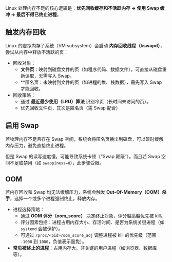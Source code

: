 Linux 处理内存不足的核心逻辑是：**优先回收缓存和不活跃内存 → 使用 Swap 缓冲 → 最后不得已终止进程**。

## 触发内存回收

Linux 的虚拟内存子系统（VM subsystem）会启动 **内存回收线程（kswapd）**，尝试从内存中释放不活跃的页：

- 回收对象：
  - **文件页**：映射到磁盘文件的页（如程序代码、数据文件），可直接从磁盘重新读取，无需写入 Swap。
  - **匿名页：未映射到文件的页（如进程的堆、栈数据），需先写入 Swap 才能回收。
- 回收策略：
  - 通过 **最近最少使用（LRU）算法** 识别冷页（长时间未访问的页）。
  - 优先回收文件页，其次是匿名页（需 Swap 配合）

## 启用 Swap

若物理内存不足且存在 Swap 空间，系统会将匿名页换出到磁盘，可以暂时缓解内存压力，避免直接终止进程。

但是 Swap 的读写速度慢，可能导致系统卡顿（“Swap 颠簸”）。而且若 Swap 空间不足或禁用（如 `swappiness=0`），此步骤受限。

## OOM

若内存回收和 Swap 均无法缓解压力，系统会触发 **Out-Of-Memory（OOM）杀手**，选择一个或多个进程强制终止，释放内存。

- 进程选择策略：
  - 通过 **OOM 评分（oom_score）** 决定终止对象，评分越高越优先被 kill。
  - 评分因素包括：进程占用内存大小、存活时间、是否为系统关键进程（如 `systemd` 会被保护）。
  - 可通过 `/proc/<pid>/oom_score_adj` 调整进程被 kill 的优先级（范围 `-1000` 到 `1000`，负值表示豁免）。
- **常见被终止的进程**：占用内存大、非关键的用户进程（如浏览器、数据库等）。

